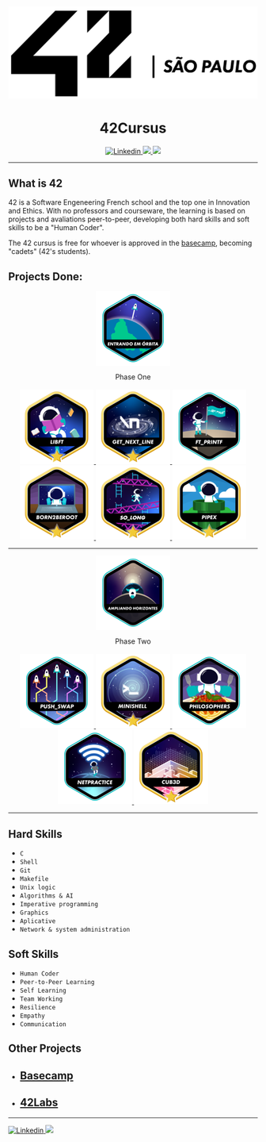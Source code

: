 <div align="center">
	<a href="https://www.42sp.org.br/">
		<img src="./img/42-saopaulo.png">
	</a>
	<h1> 42Cursus </h1>
</div>

<div align="center">
	<a href="https://www.linkedin.com/in/lucasdatiliocarderelli/">
    	<img alt="Linkedin" src="https://img.shields.io/badge/Lucas Datilio Carderelli-blue?style=flat&logo=Linkedin&logoColor=white" />
  	</a>
	<a href="https://github.com/LucasDatilioCarderelli" alt="login intra">
    	<img src="https://img.shields.io/badge/-ldatilio-gray?style=flat&logo=42&logoColor=white" />
	</a>
    <img src="https://img.shields.io/github/last-commit/LucasDatilioCarderelli/42cursus?color=blue">

</div>

---

## What is 42

42 is a Software Engeneering French school and the top one in Innovation and Ethics. With no professors and courseware, the learning is based on projects and avaliations peer-to-peer, developing both hard skills and soft skills to be a "Human Coder".

The 42 cursus is free for whoever is approved in the [basecamp](https://github.com/LucasDatilioCarderelli/42Basecamp), becoming "cadets" (42's students).

## Projects Done:

<div align="center">
	<p>
		<img src="./img/fase1.png" style="vertical-align: middle;">
	</p>
	Phase One
	<br><br>
	<a alt="libft" href="https://github.com/LucasDatilioCarderelli/01-libft">
		<img src="./img/libft.png">
	</a>
	<a alt="get next line" href="https://github.com/LucasDatilioCarderelli/02-get_next_line">
		<img src="./img/gnl.png">
	</a>
	<a alt="ft_printf" href="https://github.com/LucasDatilioCarderelli/03-printf">
		<img src="./img/printf.png">
	</a>
	<br>
	<a alt="born2beRoot" href="https://github.com/LucasDatilioCarderelli/04-born2beRoot">
		<img src="./img/born2beroot.png">
	</a>
	<a alt="so_long" href="https://github.com/LucasDatilioCarderelli/05-so_long">
		<img src="./img/so_long.png">
	</a>
	<a alt="pipex" href="https://github.com/LucasDatilioCarderelli/06-pipex">
		<img src="./img/pipex.png">
	</a>
</div>

---

<div align="center">
	<p>
		<img src="./img/phase_two.png" style="vertical-align: middle;">
	</p>
	Phase Two
	<br><br>
	<a alt="Push_swap" href="https://github.com/LucasDatilioCarderelli/07-push_swap">
		<img src="./img/push_swap.png">
	</a>
	<a alt="Minishell" href="https://github.com/LucasDatilioCarderelli/08-minishell">
		<img src="./img/minishell.png">
	</a>
	<a alt="Philosophers" href="https://github.com/LucasDatilioCarderelli/09-philosophers">
		<img src="./img/philosophers.png">
	</a>
	<a alt="Netpractice" href="https://github.com/LucasDatilioCarderelli/10-netpractice">
		<img src="./img/netpractice.png">
	</a>
	<a alt="Cub3d" href="https://github.com/LucasDatilioCarderelli/11-cub3d">
		<img src="./img/cub3d.png">
	</a>
</div>

---

## Hard Skills

* ``C``
* ``Shell``
* ``Git``
* ``Makefile``
* ``Unix logic``
* ``Algorithms & AI``
* ``Imperative programming``
* ``Graphics``
* ``Aplicative``
* ``Network & system administration``

## Soft Skills

* ``Human Coder``
* ``Peer-to-Peer Learning``
* ``Self Learning``
* ``Team Working``
* ``Resilience``
* ``Empathy``
* ``Communication``

## Other Projects

* ## [Basecamp](https://github.com/LucasDatilioCarderelli/42Basecamp)

* ## [42Labs](https://github.com/LucasDatilioCarderelli/42labs)

---

<a href="https://www.linkedin.com/in/lucasdatiliocarderelli/">
	<img alt="Linkedin" src="https://img.shields.io/badge/Lucas Datilio Carderelli-blue?style=flat&logo=Linkedin&logoColor=white" />
</a>
<a href="https://github.com/LucasDatilioCarderelli" alt="login intra">
	<img src="https://img.shields.io/badge/-ldatilio-gray?style=flat&logo=42&logoColor=white" />
</a>
